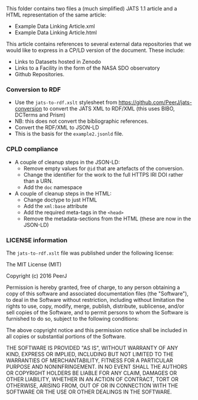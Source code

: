 This folder contains two files a (much simplified) JATS 1.1 article and a HTML representation of the same article:

* Example Data Linking Article.xml 
* Example Data Linking Article.html

This article contains references to several external data repositories that we would like to express in a CP/LD version of the document. These include:

*	Links to Datasets hosted in Zenodo
*	Links to a Facility in the form of the NASA SDO observatory
*	Github Repositories. 

### Conversion to RDF

* Use the `jats-to-rdf.xslt` stylesheet from <https://github.com/PeerJ/jats-conversion> to convert the JATS XML to RDF/XML (this uses BIBO, DCTerms and Prism)
* NB: this does not convert the bibliographic references.
* Convert the RDF/XML to JSON-LD
* This is the basis for the `example2.jsonld` file.


### CPLD compliance

* A couple of cleanup steps in the JSON-LD:
  * Remove empty values for `@id` that are artefacts of the conversion.
  * Change the identifier for the work to the full HTTPS IRI DOI rather than a URN.
  * Add the `doc` namespace
* A couple of cleanup steps in the HTML:
  * Change doctype to just HTML
  * Add the `xml:base` attribute
  * Add the required meta-tags in the `<head>`
  * Remove the metadata-sections from the HTML (these are now in the JSON-LD)




### LICENSE information

The `jats-to-rdf.xslt` file was published under the following license:

  The MIT License (MIT)

  Copyright (c) 2016 PeerJ

  Permission is hereby granted, free of charge, to any person obtaining a copy of
  this software and associated documentation files (the "Software"), to deal in
  the Software without restriction, including without limitation the rights to
  use, copy, modify, merge, publish, distribute, sublicense, and/or sell copies of
  the Software, and to permit persons to whom the Software is furnished to do so,
  subject to the following conditions:

  The above copyright notice and this permission notice shall be included in all
  copies or substantial portions of the Software.

  THE SOFTWARE IS PROVIDED "AS IS", WITHOUT WARRANTY OF ANY KIND, EXPRESS OR
  IMPLIED, INCLUDING BUT NOT LIMITED TO THE WARRANTIES OF MERCHANTABILITY, FITNESS
  FOR A PARTICULAR PURPOSE AND NONINFRINGEMENT. IN NO EVENT SHALL THE AUTHORS OR
  COPYRIGHT HOLDERS BE LIABLE FOR ANY CLAIM, DAMAGES OR OTHER LIABILITY, WHETHER
  IN AN ACTION OF CONTRACT, TORT OR OTHERWISE, ARISING FROM, OUT OF OR IN
  CONNECTION WITH THE SOFTWARE OR THE USE OR OTHER DEALINGS IN THE SOFTWARE.